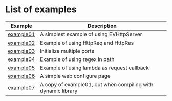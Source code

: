 # List of examples

| Example                    | Description                              |
| -------------------------- | ---------------------------------------- |
| [example01](./example01/example01.cpp) | A simplest example of using EVHttpServer |
| [example02](./example02/example02.cpp) | Example of using  HttpReq and HttpRes    |
| [example03](./example03/example03.cpp) | Initialize multiple ports                |
| [example04](./example04/example04.cpp) | Example of using regex in path           |
| [example05](./example05/example05.cpp) | Example of using lambda as request callback|
| [example06](./example06/README.md) | A simple web configure page|
| [example07](./example07/CMakeLists.txt) | A copy of example01, but when compiling with dynamic library |

